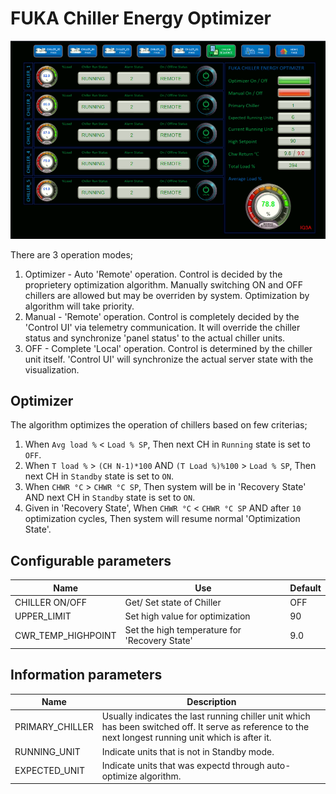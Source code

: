 
# FUKA Chiller Energy Optimizer

![Image location](FCEO.png "IQ3")

There are 3 operation modes;
1. Optimizer - Auto 'Remote' operation.
   Control is decided by the proprietery optimization algorithm. Manually switching ON and OFF chillers are allowed but may be overriden by system. Optimization by algorithm will take priority.  
2. Manual - 'Remote' operation.
   Control is completely decided by the 'Control UI' via telemetry communication. It will override the chiller status and synchronize 'panel status' to the actual chiller units.
3. OFF - Complete 'Local' operation.
   Control is determined by the chiller unit itself. 'Control UI' will synchronize the actual server state with the visualization.

## Optimizer
The algorithm optimizes the operation of chillers based on few criterias;
1. When `Avg load %` < `Load % SP`, Then next CH in `Running` state is set to `OFF`. 
2. When `T load %` > `(CH N-1)*100` AND `(T Load %)%100` > `Load % SP`, Then next CH in `Standby` state is set to `ON`. 
3. When `CHWR °C` > `CHWR °C SP`, Then system will be in 'Recovery State' AND next CH in `Standby` state is set to `ON`. 
4. Given in 'Recovery State', When `CHWR °C` < `CHWR °C SP` AND after `10` optimization cycles, Then system will resume normal 'Optimization State'.

## Configurable parameters
| Name               | Use                                          | Default |
| ------------------ | -------------------------------------------- | ------- |
| CHILLER ON/OFF     | Get/ Set state of Chiller                    | OFF     |
| UPPER_LIMIT        | Set high value for optimization              | 90      |
| CWR_TEMP_HIGHPOINT | Set the high temperature for 'Recovery State' | 9.0     |

## Information parameters
| Name            | Description                                                                                                                                        |
| --------------- | -------------------------------------------------------------------------------------------------------------------------------------------------- |
| PRIMARY_CHILLER | Usually indicates the last running chiller unit which has been switched off. It serve as reference to the next longest running unit which is after it. |
| RUNNING_UNIT    | Indicate units that is not in Standby mode.                                                                                                        |
| EXPECTED_UNIT   | Indicate units that was expectd through auto-optimize algorithm.                                                                                   |